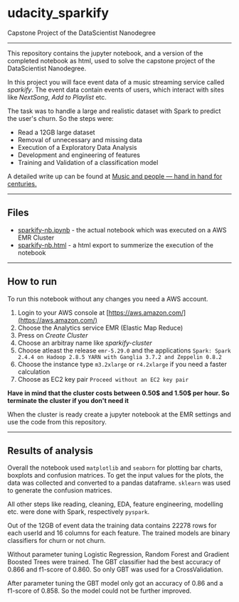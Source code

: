 
# udacity_sparkify
 Capstone Project of the DataScientist Nanodegree
___

This repository contains the jupyter notebook, and a version of the completed notebook as html, used to solve the capstone project of the DataScientist Nanodegree.

In this project you will face event data of a music streaming service called *sparkify*. The event data contain events of users, which interact with sites like *NextSong*, *Add to Playlist* etc.

The task was to handle a large and realistic dataset with Spark to predict the user's churn. 
So the steps were:

 - Read a 12GB large dataset
 - Removal of unnecessary and missing data
 - Execution of a Exploratory Data Analysis
 - Development and engineering of features
 - Training and Validation of a classification model 
 
A detailed write up can be found at [Music and people — hand in hand for centuries.](https://medium.com/@c.rausch020/music-and-people-hand-in-hand-for-centuries-a253af2378fc)

___
## Files

 - [sparkify-nb.ipynb](https://github.com/step4/udacity_sparkify/blob/master/sparkify-nb.ipynb "sparkify-nb.ipynb") - the actual notebook which was executed on a AWS EMR Cluster
 - [sparkify-nb.html](https://github.com/step4/udacity_sparkify/blob/master/sparkify-nb.html "sparkify-nb.html") - a html export to summerize the execution of the notebook

___
## How to run
To run this notebook without any changes you need a AWS account.

 1. Login to your AWS console at [https://aws.amazon.com/](https://aws.amazon.com/)
 2. Choose the Analytics service EMR (Elastic Map Reduce)
 3. Press on *Create Cluster*
 4. Choose an arbitray name like *sparkify-cluster*
 5. Choose atleast the release `emr-5.29.0` and the applications `Spark: Spark 2.4.4 on Hadoop 2.8.5 YARN with Ganglia 3.7.2 and Zeppelin 0.8.2`
 6. Choose the instance type `m3.2xlarge` or `r4.2xlarge` if you need a faster calculation
 7. Choose as EC2 key pair `Proceed without an EC2 key pair`
 
**Have in mind that the cluster costs between 0.50$ and 1.50$ per hour. So terminate the cluster if you don't need it**

When the cluster is ready create a jupyter notebook at the EMR settings and use the code from this repository.
___
## Results of analysis
Overall the notebook used `matplotlib` and `seaborn` for plotting bar charts, boxplots and confusion matrices. To get the input values for the plots, the data was collected and converted to a pandas dataframe.
`sklearn` was used to generate the confusion matrices.

All other steps like reading, cleaning, EDA, feature engineering, modelling etc. were done with Spark, respectively `pyspark`.

Out of the 12GB of event data the training data contains 22278 rows for each userId and 16 columns for each feature.
The trained models are binary classifiers for churn or not churn.

Without parameter tuning Logistic Regression, Random Forest and Gradient Boosted Trees were trained. The GBT classifier had the best accuracy of 0.866 and f1-score of 0.860. So only GBT was used for a CrossValidation.

After parameter tuning the GBT model only got an accuracy of 0.86 and a f1-score of 0.858.
So the model could not be further improved.
